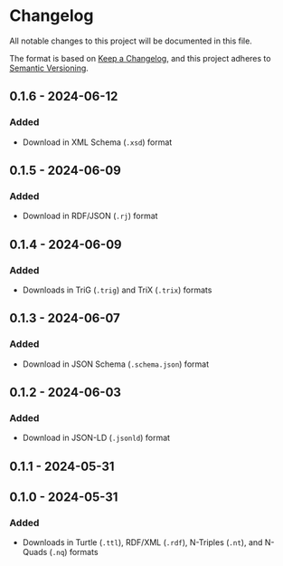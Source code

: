 # Changelog

All notable changes to this project will be documented in this file.

The format is based on [Keep a Changelog](https://keepachangelog.com/en/1.0.0/),
and this project adheres to [Semantic Versioning](https://semver.org/spec/v2.0.0.html).

## 0.1.6 - 2024-06-12
### Added
- Download in XML Schema (`.xsd`) format

## 0.1.5 - 2024-06-09
### Added
- Download in RDF/JSON (`.rj`) format

## 0.1.4 - 2024-06-09
### Added
- Downloads in TriG (`.trig`) and TriX (`.trix`) formats

## 0.1.3 - 2024-06-07
### Added
- Download in JSON Schema (`.schema.json`) format

## 0.1.2 - 2024-06-03
### Added
- Download in JSON-LD (`.jsonld`) format

## 0.1.1 - 2024-05-31

## 0.1.0 - 2024-05-31
### Added
- Downloads in Turtle (`.ttl`), RDF/XML (`.rdf`), N-Triples (`.nt`),
  and N-Quads (`.nq`) formats
